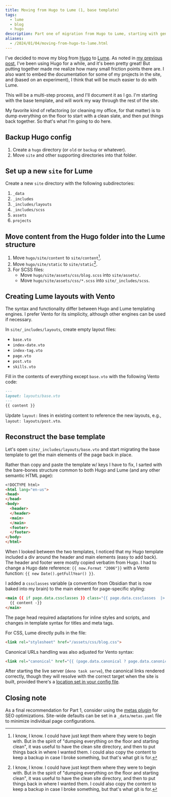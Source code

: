 ```yaml
---
title: Moving from Hugo to Lume (1, base template)
tags:
  - lume
  - blog
  - hugo
description: Part one of migration from Hugo to Lume, starting with general file conversion and reconstructing the base template.
aliases:
  - /2024/01/04/moving-from-hugo-to-lume.html
---
```


I've decided to move my blog from [Hugo](https://gohugo.io/) to [Lume](https://lume.land/). As noted in [my previous post](./2023-12-30-ssg-with-obsidian-and-lume.md), I've been using Hugo for a while, and it's been pretty great! But putting together made me realize how many small friction points there are. I also want to embed the documentation for some of my projects in the site, and (based on an experiment), I think that will be much easier to do with Lume.

This will be a multi-step process, and I'll document it as I go. I'm starting with the base template, and will work my way through the rest of the site.

<!--more-->

My favorite kind of refactoring (or cleaning my office, for that matter) is to dump everything on the floor to start with a clean slate, and then put things back together. So that's what I'm going to do here.

## Backup Hugo config

1. Create a `hugo` directory (or `old` or `backup` or whatever).
2. Move `site` and other supporting directories into that folder.

## Set up a new `site` for Lume

Create a new `site` directory with the following subdirectories:

1. `_data`
2. `_includes`
3. `_includes/layouts`
4. `_includes/scss`
5. `assets`
6. `projects`

## Move content from the Hugo folder into the Lume structure

1. Move `hugo/site/content` to `site/content`[^1].
2. Move `hugo/site/static` to `site/static`[^1].
3. For SCSS files:
    - Move `hugo/site/assets/css/blog.scss` into `site/assets/`.
    - Move `hugo/site/assets/css/*.scss` into `site/_includes/scss`.

[^1]: I know, I know. I could have just kept them where they were to begin with. But in the spirit of "dumping everything on the floor and starting clean", it was useful to have the clean site directory, and then to put things back in where I wanted them. I could also copy the content to keep a backup in case I broke something, but that's what git is for.

## Creating Lume layouts with Vento

The syntax and functionality differ between Hugo and Lume templating engines. I prefer Vento for its simplicity, although other engines can be used if necessary.

In `site/_includes/layouts`, create empty layout files:

- `base.vto`
- `index-date.vto`
- `index-tag.vto`
- `page.vto`
- `post.vto`
- `skills.vto`

Fill in the contents of everything except `base.vto` with the following Vento code:

```md
---
layout: layouts/base.vto
---
{{ content }}
```

Update `layout:` lines in existing content to reference the new layouts, e.g., `layout: layouts/post.vto`.

## Reconstruct the base template

Let's open `site/_includes/layouts/base.vto` and start migrating the base template to get the main elements of the page back in place.

Rather than copy and paste the template w/ keys I have to fix, I sarted with the bare-bones structure common to both Hugo and Lume (and any other semantic HTML page):

```md
<!DOCTYPE html>
<html lang="en-us">
<head>
</head>
<body>
  <header>
  </header>
  <main>
  </main>
  <footer>
  </footer>
</body>
</html>
```

When I looked between the two templates, I noticed that my Hugo template included a div around the header and main elements (easy to add back). The header and footer were mostly copied verbatim from Hugo. I had to change a Hugo date reference: `{{ now.Format "2006"}}` with a Vento function: `{{ new Date().getFullYear() }}`.

I added a `cssclasses` variable (a convention from Obsidian that is now baked into my brain) to the main element for page-specific styling:

```md
<main {{ if page.data.cssclasses }} class="{{ page.data.cssclasses  |> join(' ') }}"{{ /if }}>
  {{ content -}}
</main>
```

The page head required adaptations for inline styles and scripts, and changes in template syntax for titles and meta tags.

For CSS, Lume directly pulls in the file:

```md
<link rel="stylesheet" href="/assets/css/blog.css">
```

Canonical URLs handling was also adjusted for Vento syntax:

```md
<link rel="canonical" href="{{ (page.data.canonical ? page.data.canonical : page.data.url) |> url(true) }}" />
```

After starting the live server (`deno task serve`), the canonical links rendered correctly, though they will resolve with the correct target when the site is built, provided there's a [location set in your config file](https://lume.land/docs/configuration/config-file/#location).

## Closing note

As a final recommendation for Part 1, consider using the [metas plugin](https://lume.land/plugins/metas/) for SEO optimizations. Site-wide defaults can be set in a `_data/metas.yaml` file to minimize individual page configurations.
